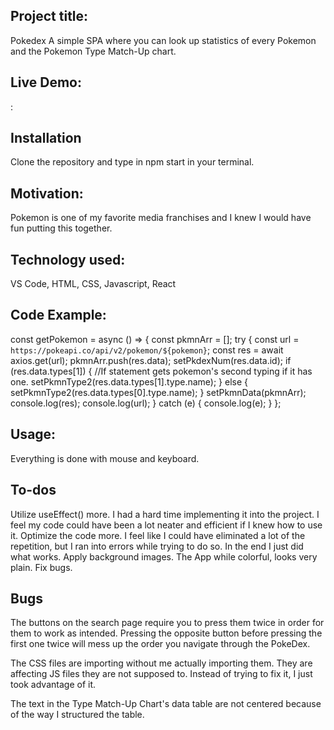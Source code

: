 ## Project title:

Pokedex
A simple SPA where you can look up statistics of every Pokemon and the Pokemon Type Match-Up chart.

## Live Demo:

:

## Installation

Clone the repository and type in npm start in your terminal.

## Motivation:

Pokemon is one of my favorite media franchises and I knew I would have fun putting this together.

## Technology used:

VS Code, HTML, CSS, Javascript, React

## Code Example:

const getPokemon = async () => {
const pkmnArr = [];
try {
const url = `https://pokeapi.co/api/v2/pokemon/${pokemon}`;
const res = await axios.get(url);
pkmnArr.push(res.data);
setPkdexNum(res.data.id);
if (res.data.types[1]) {
//If statement gets pokemon's second typing if it has one.
setPkmnType2(res.data.types[1].type.name);
} else {
setPkmnType2(res.data.types[0].type.name);
}
setPkmnData(pkmnArr);
console.log(res);
console.log(url);
} catch (e) {
console.log(e);
}
};

## Usage:

Everything is done with mouse and keyboard.

## To-dos

Utilize useEffect() more. I had a hard time implementing it into the project. I feel my code could have been a lot neater and efficient if I knew how to use it.
Optimize the code more. I feel like I could have eliminated a lot of the repetition, but I ran into errors while trying to do so. In the end I just did what works.
Apply background images. The App while colorful, looks very plain.
Fix bugs.

## Bugs

The buttons on the search page require you to press them twice in order for them to work as intended. Pressing the opposite button before pressing the first one twice will mess up the order you navigate through the PokeDex.

The CSS files are importing without me actually importing them. They are affecting JS files they are not supposed to. Instead of trying to fix it, I just took advantage of it.

The text in the Type Match-Up Chart's data table are not centered because of the way I structured the table.
